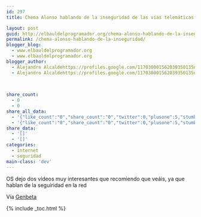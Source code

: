 ```yaml
---
id: 297
title: Chema Alonso hablando de la inseguridad de las vías telemáticas

layout: post
guid: http://elbauldelprogramador.org/chema-alonso-hablando-de-la-inseguridad-de-las-vias-telematicas/
permalink: /chema-alonso-hablando-de-la-inseguridad/
blogger_blog:
  - www.elbauldelprogramador.org
  - www.elbauldelprogramador.org
blogger_author:
  - Alejandro Alcaldehttps://profiles.google.com/117030001562039350135noreply@blogger.com
  - Alejandro Alcaldehttps://profiles.google.com/117030001562039350135noreply@blogger.com

  
  
share_count:
  - 0
  - 0
share_all_data:
  - '{"like_count":"0","share_count":"0","twitter":0,"plusone":5,"stumble":0,"pinit":0,"count":5,"time":1333551785}'
  - '{"like_count":"0","share_count":"0","twitter":0,"plusone":5,"stumble":0,"pinit":0,"count":5,"time":1333551785}'
share_data:
  - '[]'
  - '[]'
categories:
  - internet
  - seguridad
main-class: 'dev'
---
```

OS dejo dos vídeos muy interesantes que recomiendo que veáis, ya que hablan de la seguiridad en la red





Vía <a target="_blank" href="http://www.genbetadev.com/seguridad-informatica/chema-alonso-un-crack-hablando-de-la-inseguridad-de-las-vias-telematicas">Genbeta</a>



{% include _toc.html %}
